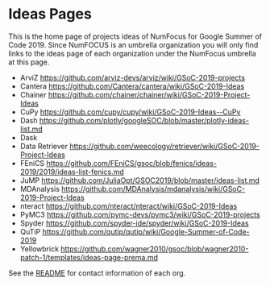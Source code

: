 
# Ideas Pages

This is the home page of projects ideas of NumFocus for Google Summer of Code 2019.
Since NumFOCUS is an umbrella organization you will only find links to the ideas
page of each organization under the NumFocus umbrella at this page.


- ArviZ https://github.com/arviz-devs/arviz/wiki/GSoC-2019-projects
- Cantera https://github.com/Cantera/cantera/wiki/GSoC-2019-Ideas
- Chainer https://github.com/chainer/chainer/wiki/GSoC-2019-Project-Ideas
- CuPy https://github.com/cupy/cupy/wiki/GSoC-2019-Ideas--CuPy
- Dash https://github.com/plotly/googleSOC/blob/master/plotly-ideas-list.md
- Dask
- Data Retriever https://github.com/weecology/retriever/wiki/GSoC-2019-Project-Ideas
- FEniCS https://github.com/FEniCS/gsoc/blob/fenics/ideas-2019/2019/ideas-list-fenics.md
- JuMP https://github.com/JuliaOpt/GSOC2019/blob/master/ideas-list.md
- MDAnalysis https://github.com/MDAnalysis/mdanalysis/wiki/GSoC-2019-Project-Ideas
- nteract https://github.com/nteract/nteract/wiki/GSoC-2019-Ideas
- PyMC3 https://github.com/pymc-devs/pymc3/wiki/GSoC-2019-projects
- Spyder https://github.com/spyder-ide/spyder/wiki/GSoC-2019-Ideas
- QuTiP https://github.com/qutip/qutip/wiki/Google-Summer-of-Code-2019
- Yellowbrick https://github.com/wagner2010/gsoc/blob/wagner2010-patch-1/templates/ideas-page-prema.md


See the [README](https://github.com/numfocus/gsoc/blob/master/README.md) for contact information of each org.
